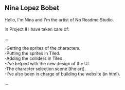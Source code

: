 ## Nina Lopez Bobet

Hello, I'm Nina and I'm the artist of No Readme Studio.

In Project II I have taken care of:

...

-Getting the sprites of the characters.   
-Putting the sprites in Tiled.  
-Adding the colliders in Tiled.   
-I've helped with the new design of the UI.    
-The character selection scene (the art).    
-I've also been in charge of building the website (in html).     

...

